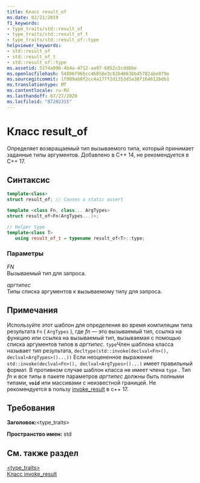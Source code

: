 ```yaml
---
title: Класс result_of
ms.date: 02/21/2019
f1_keywords:
- type_traits/std::result_of
- type_traits/std::result_of_t
- type_traits/std::result_of::type
helpviewer_keywords:
- std::result_of
- std::result_of_t
- std::result_of::type
ms.assetid: 5374a096-4b4a-4712-aa97-6852c5cdd6be
ms.openlocfilehash: 54806f965cc46058e3c82b4863bb45782abe079e
ms.sourcegitcommit: 1f009ab0f2cc4a177f2d1353d5a38f164612bdb1
ms.translationtype: MT
ms.contentlocale: ru-RU
ms.lasthandoff: 07/27/2020
ms.locfileid: "87202315"
---
```

# <a name="result_of-class"></a>Класс result_of

Определяет возвращаемый тип вызываемого типа, который принимает заданные типы аргументов. Добавлено в C++ 14, не рекомендуется в C++ 17.

## <a name="syntax"></a>Синтаксис

```cpp
template<class>
struct result_of; // Causes a static assert

template <class Fn, class... ArgTypes>
struct result_of<Fn(ArgTypes...)>;

// Helper type
template<class T>
   using result_of_t = typename result_of<T>::type;
```

### <a name="parameters"></a>Параметры

*FN*\
Вызываемый тип для запроса.

*аргтипес*\
Типы списка аргументов к вызываемому типу для запроса.

## <a name="remarks"></a>Примечания

Используйте этот шаблон для определения во время компиляции типа результата `Fn` ( `ArgTypes` ), где *fn* — это вызываемый тип, ссылка на функцию или ссылка на вызываемый тип, вызываемая с помощью списка аргументов типов в *аргтипес*. `type`Член шаблона класса называет тип результата, `decltype(std::invoke(declval<Fn>(), declval<ArgTypes>()...))` Если неоцененное выражение `std::invoke(declval<Fn>(), declval<ArgTypes>()...)` имеет правильный формат. В противном случае шаблон класса не имеет члена `type` . Тип *fn* и все типы в пакете параметров *аргтипес* должны быть полными типами, **`void`** или массивами с неизвестной границей. Не рекомендуется в пользу [invoke_result](invoke-result-class.md) в c++ 17.

## <a name="requirements"></a>Требования

**Заголовок:**\<type_traits>

**Пространство имен:** std

## <a name="see-also"></a>См. также раздел

[<type_traits>](../standard-library/type-traits.md)\
[Класс invoke_result](invoke-result-class.md)
